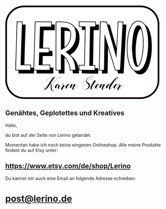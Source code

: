 
![ChangeMe](Lerino_neu.png)


## Genähtes, Geplotettes und Kreatives

Hallo,

du bist auf der Seite von Lerino gelandet.

Momentan habe ich noch keine eingenen Onlineshop. 
Alle meine Produkte findest du auf Etsy unter:

## https://www.etsy.com/de/shop/Lerino

Du kannst mir auch eine Email an folgende Adresse schreiben:

# post@lerino.de
